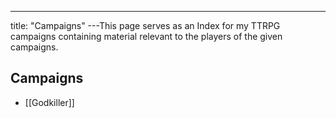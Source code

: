 ---
title: "Campaigns"
---This page serves as an Index for my TTRPG campaigns containing material relevant to the players of the given campaigns.

## Campaigns
- [[Godkiller]]